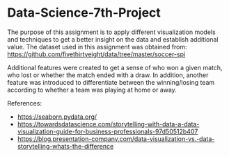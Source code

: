 # Data-Science-7th-Project

The purpose of this assignment is to apply different visualization models and techniques to get a better insight on the data and establish additional value. The dataset used in this assignment was obtained from: https://github.com/fivethirtyeight/data/tree/master/soccer-spi

Additional features were created to get a sense of who won a given match, who lost or whether the match ended with a draw. In addition, another feature was introduced to differentiate between the winning/losing team according to whether a team was playing at home or away.

References:

- https://seaborn.pydata.org/
- https://towardsdatascience.com/storytelling-with-data-a-data-visualization-guide-for-business-professionals-97d50512b407
- https://blog.presentation-company.com/data-visualization-vs.-data-storytelling-whats-the-difference

